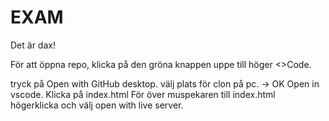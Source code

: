 # EXAM
Det är dax! 

För att öppna repo, klicka på den gröna knappen uppe till höger <>Code.

tryck på Open with GitHub desktop.
välj plats för clon på pc. -> OK
Open in vscode.
Klicka på index.html
För över muspekaren till index.html högerklicka och välj open with live server.
